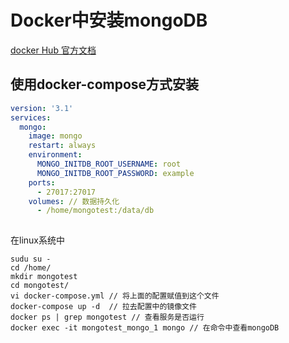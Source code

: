 # Docker中安装mongoDB

[docker Hub 官方文档](https://hub.docker.com/_/mongo)

## 使用docker-compose方式安装

```yaml
version: '3.1'
services:
  mongo:
    image: mongo
    restart: always
    environment:
      MONGO_INITDB_ROOT_USERNAME: root
      MONGO_INITDB_ROOT_PASSWORD: example
    ports:
      - 27017:27017
    volumes: // 数据持久化
      - /home/mongotest:/data/db
   
```

在linux系统中

```shell
sudu su -
cd /home/
mkdir mongotest
cd mongotest/
vi docker-compose.yml // 将上面的配置赋值到这个文件
docker-compose up -d  // 拉去配置中的镜像文件
docker ps | grep mongotest // 查看服务是否运行
docker exec -it mongotest_mongo_1 mongo // 在命令中查看mongoDB

```

